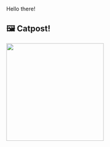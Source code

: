Hello there!



## 🖼️ Catpost!

<sub>
    <img src="https://cdn2.thecatapi.com/images/obcmTp8K2.jpg" height="256">
</sub>

